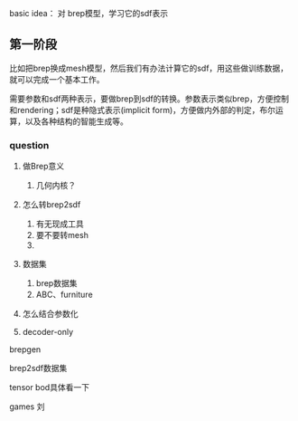 basic idea： 对 brep模型，学习它的sdf表示

## 第一阶段

比如把brep换成mesh模型，然后我们有办法计算它的sdf，用这些做训练数据，就可以完成一个基本工作。

需要参数和sdf两种表示，要做brep到sdf的转换。参数表示类似brep，方便控制和rendering；sdf是种隐式表示(implicit form)，方便做内外部的判定，布尔运算，以及各种结构的智能生成等。

### question

1. 做Brep意义

   1. 几何内核？

2. 怎么转brep2sdf

   1. 有无现成工具
   2. 要不要转mesh
   3. 

3. 数据集

   1. brep数据集
   2. ABC、furniture

4. 怎么结合参数化

5. decoder-only

   

brepgen

brep2sdf数据集

tensor bod具体看一下

games 刘



